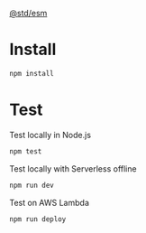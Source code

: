 [@std/esm](https://github.com/standard-things/esm)

# Install

```js
npm install
```

# Test

Test locally in Node.js
```js
npm test
```

Test locally with Serverless offline
```js
npm run dev
```

Test on AWS Lambda
```js
npm run deploy
```
